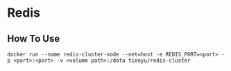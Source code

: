 # Redis

## How To Use
```bash=
docker run --name redis-cluster-node --net=host -e REDIS_PORT=<port> -p <port>:<port> -v <volume path>:/data tienyu/redis-cluster
```


